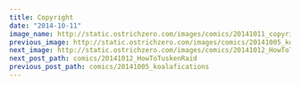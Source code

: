 ```yaml
---
title: Copyright
date: "2014-10-11"
image_name: http://static.ostrichzero.com/images/comics/20141011_copyright.png
previous_image: http://static.ostrichzero.com/images/comics/20141005_koalafications.png
next_image: http://static.ostrichzero.com/images/comics/20141012_HowToTuskenRaid.png
next_post_path: comics/20141012_HowToTuskenRaid
previous_post_path: comics/20141005_koalafications
---
```

